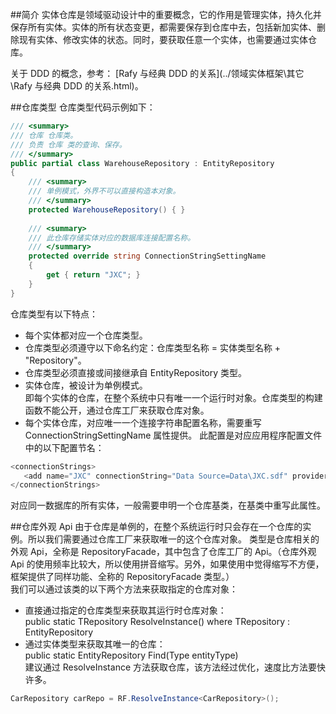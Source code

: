 
##简介
实体仓库是领域驱动设计中的重要概念，它的作用是管理实体，持久化并保存所有实体。实体的所有状态变更，都需要保存到仓库中去，包括新加实体、删除现有实体、修改实体的状态。同时，要获取任意一个实体，也需要通过实体仓库。  

关于 DDD 的概念，参考：  [Rafy 与经典 DDD 的关系](../领域实体框架\其它\Rafy 与经典 DDD 的关系.html)。

##仓库类型
仓库类型代码示例如下：

```cs
/// <summary>
/// 仓库 仓库类。
/// 负责 仓库 类的查询、保存。
/// </summary>
public partial class WarehouseRepository : EntityRepository
{
    /// <summary>
    /// 单例模式，外界不可以直接构造本对象。
    /// </summary>
    protected WarehouseRepository() { }
    
    /// <summary>
    /// 此仓库存储实体对应的数据库连接配置名称。
    /// </summary>
    protected override string ConnectionStringSettingName
    {
        get { return "JXC"; }
    }
}
```

仓库类型有以下特点：
 - 每个实体都对应一个仓库类型。
 - 仓库类型必须遵守以下命名约定：仓库类型名称 = 实体类型名称 + "Repository"。
 - 仓库类型必须直接或间接继承自 EntityRepository 类型。                        
 - 实体仓库，被设计为单例模式。  
     即每个实体的仓库，在整个系统中只有唯一一个运行时对象。仓库类型的构建函数不能公开，通过仓库工厂来获取仓库对象。
 - 每个实体仓库，对应唯一一个连接字符串配置名称，需要重写 ConnectionStringSettingName 属性提供。
     此配置是对应应用程序配置文件中的以下配置节名：

 ```cs
<connectionStrings>
    <add name="JXC" connectionString="Data Source=Data\JXC.sdf" providerName="System.Data.SqlServerCe" />
</connectionStrings>
 ```

对应同一数据库的所有实体，一般需要申明一个仓库基类，在基类中重写此属性。

##仓库外观 Api
由于仓库是单例的，在整个系统运行时只会存在一个仓库的实例。所以我们需要通过仓库工厂来获取唯一的这个仓库对象。
类型是仓库相关的外观 Api，全称是 RepositoryFacade，其中包含了仓库工厂的 Api。（仓库外观 Api 的使用频率比较大，所以使用拼音缩写。另外，如果使用中觉得缩写不方便，框架提供了同样功能、全称的 RepositoryFacade 类型。）<br>
我们可以通过该类的以下两个方法来获取指定的仓库对象：
 - 直接通过指定的仓库类型来获取其运行时仓库对象：  
     public static TRepository ResolveInstance<TRepository>() where TRepository : EntityRepository
 - 通过实体类型来获取其唯一的仓库：  
     public static EntityRepository Find(Type entityType)  
       建议通过  ResolveInstance 方法获取仓库，该方法经过优化，速度比方法要快许多。

```cs
CarRepository carRepo = RF.ResolveInstance<CarRepository>();
```

